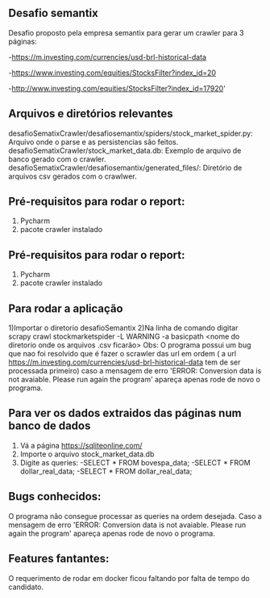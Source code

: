 Desafio semantix
----------------
Desafio proposto pela empresa semantix para gerar um crawler para 3 páginas:

-https://m.investing.com/currencies/usd-brl-historical-data

-https://www.investing.com/equities/StocksFilter?index_id=20

-http://www.investing.com/equities/StocksFilter?index_id=17920'

Arquivos e diretórios relevantes
---------------------------------
desafioSematixCrawler/desafiosemantix/spiders/stock_market_spider.py: Arquivo onde o parse e as persistencias são feitos.
desafioSematixCrawler/stock_market_data.db: Exemplo de arquivo de banco gerado com o crawler.
desafioSematixCrawler/desafiosemantix/generated_files/: Diretório de arquivos csv gerados com o crawlwer.


Pré-requisitos para rodar o report:
----------------------------------
1) Pycharm
2) pacote crawler instalado

Pré-requisitos para rodar o report:
----------------------------------
1) Pycharm
2) pacote crawler instalado

Para rodar a aplicação
----------------------
1)Importar o diretorio desafioSemantix
2)Na linha de comando digitar scrapy crawl stockmarketspider -L WARNING -a basicpath <nome do diretorio onde os arquivos .csv ficarão>
Obs: O programa possui um bug que nao foi resolvido que é fazer o scrawler das url em ordem ( a 
url https://m.investing.com/currencies/usd-brl-historical-data tem de ser processada primeiro) caso a mensagem de erro 
'ERROR: Conversion data is not avaiable. Please run again the program' apareça apenas rode de novo o programa.

Para ver os dados extraidos das páginas num banco de dados
----------------------------------------------------------
1) Vá a página https://sqliteonline.com/
2) Importe o arquivo stock_market_data.db
3) Digite as queries:
-SELECT * FROM bovespa_data;
-SELECT * FROM dollar_real_data;
-SELECT * FROM dollar_real_data;

Bugs conhecidos:
----------------
O programa não consegue processar as queries na ordem desejada. Caso a mensagem de erro 
'ERROR: Conversion data is not avaiable. Please run again the program' apareça apenas rode de novo o programa.

Features fantantes:
-------------------
O requerimento de rodar em docker ficou faltando por falta de tempo do candidato.
